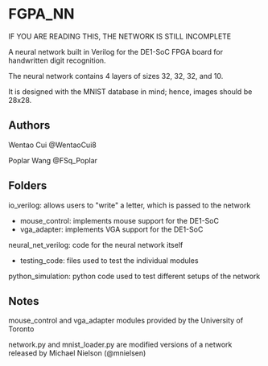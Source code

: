 # FGPA_NN
IF YOU ARE READING THIS, THE NETWORK IS STILL INCOMPLETE

A neural network built in Verilog for the DE1-SoC FPGA board for handwritten digit recognition.

The neural network contains 4 layers of sizes 32, 32, 32, and 10.

It is designed with the MNIST database in mind; hence, images should be 28x28.

## Authors
Wentao Cui @WentaoCui8

Poplar Wang @FSq_Poplar

## Folders
io_verilog: allows users to "write" a letter, which is passed to the network
- mouse_control: implements mouse support for the DE1-SoC
- vga_adapter: implements VGA support for the DE1-SoC

neural_net_verilog: code for the neural network itself
- testing_code: files used to test the individual modules

python_simulation: python code used to test different setups of the network

## Notes
mouse_control and vga_adapter modules provided by the University of Toronto

network.py and mnist_loader.py are modified versions of a network released by Michael Nielson (@mnielsen)